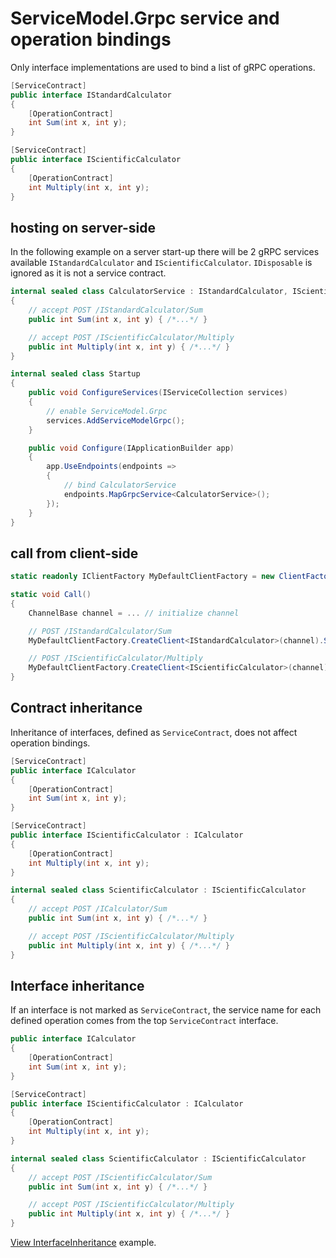 # ServiceModel.Grpc service and operation bindings

Only interface implementations are used to bind a list of gRPC operations.

``` c#
[ServiceContract]
public interface IStandardCalculator
{
    [OperationContract]
    int Sum(int x, int y);
}

[ServiceContract]
public interface IScientificCalculator
{
    [OperationContract]
    int Multiply(int x, int y);
}
```

## hosting on server-side

In the following example on a server start-up there will be 2 gRPC services available `IStandardCalculator` and `IScientificCalculator`.
`IDisposable` is ignored as it is not a service contract.

``` c#
internal sealed class CalculatorService : IStandardCalculator, IScientificCalculator, IDisposable
{
    // accept POST /IStandardCalculator/Sum
    public int Sum(int x, int y) { /*...*/ }

    // accept POST /IScientificCalculator/Multiply
    public int Multiply(int x, int y) { /*...*/ }
}

internal sealed class Startup
{
    public void ConfigureServices(IServiceCollection services)
    {
        // enable ServiceModel.Grpc
        services.AddServiceModelGrpc();
    }

    public void Configure(IApplicationBuilder app)
    {
        app.UseEndpoints(endpoints =>
        {
            // bind CalculatorService
            endpoints.MapGrpcService<CalculatorService>();
        });
    }
}
```

## call from client-side

``` c#
static readonly IClientFactory MyDefaultClientFactory = new ClientFactory(...);

static void Call()
{
    ChannelBase channel = ... // initialize channel

    // POST /IStandardCalculator/Sum
    MyDefaultClientFactory.CreateClient<IStandardCalculator>(channel).Sum(...);

    // POST /IScientificCalculator/Multiply
    MyDefaultClientFactory.CreateClient<IScientificCalculator>(channel).Multiply(...);
}
```

## Contract inheritance

Inheritance of interfaces, defined as `ServiceContract`, does not affect operation bindings.

``` c#
[ServiceContract]
public interface ICalculator
{
    [OperationContract]
    int Sum(int x, int y);
}

[ServiceContract]
public interface IScientificCalculator : ICalculator
{
    [OperationContract]
    int Multiply(int x, int y);
}

internal sealed class ScientificCalculator : IScientificCalculator
{
    // accept POST /ICalculator/Sum
    public int Sum(int x, int y) { /*...*/ }

    // accept POST /IScientificCalculator/Multiply
    public int Multiply(int x, int y) { /*...*/ }
}
```

## Interface inheritance

If an interface is not marked as `ServiceContract`, the service name for each defined operation comes from the top `ServiceContract` interface.

``` c#
public interface ICalculator
{
    [OperationContract]
    int Sum(int x, int y);
}

[ServiceContract]
public interface IScientificCalculator : ICalculator
{
    [OperationContract]
    int Multiply(int x, int y);
}

internal sealed class ScientificCalculator : IScientificCalculator
{
    // accept POST /IScientificCalculator/Sum
    public int Sum(int x, int y) { /*...*/ }

    // accept POST /IScientificCalculator/Multiply
    public int Multiply(int x, int y) { /*...*/ }
}
```

[View InterfaceInheritance](https://github.com/max-ieremenko/ServiceModel.Grpc/tree/master/Examples/InterfaceInheritance) example.

